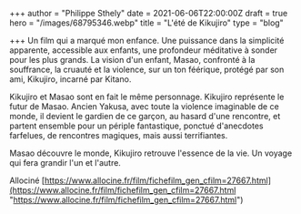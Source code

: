 +++
author = "Philippe Sthely"
date = 2021-06-06T22:00:00Z
draft = true
hero = "/images/68795346.webp"
title = "L'été de Kikujiro"
type = "blog"

+++
Un film qui a marqué mon enfance. Une puissance dans la simplicité apparente, accessible aux enfants, une profondeur méditative à sonder pour les plus grands. La vision d'un enfant, Masao, confronté à la souffrance, la cruauté et la violence, sur un ton féérique, protégé par son ami, Kikujiro, incarné par Kitano.

Kikujiro et Masao sont en fait le même personnage. Kikujiro représente le futur de Masao. Ancien Yakusa, avec toute la violence imaginable de ce monde, il devient le gardien de ce garçon, au hasard d'une rencontre, et partent ensemble pour un périple fantastique, ponctué d'anecdotes farfelues, de rencontres magiques, mais aussi terrifiantes.

Masao découvre le monde, Kikujiro retrouve l'essence de la vie. Un voyage qui fera grandir l'un et l'autre.

Allociné [https://www.allocine.fr/film/fichefilm_gen_cfilm=27667.html](https://www.allocine.fr/film/fichefilm_gen_cfilm=27667.html "https://www.allocine.fr/film/fichefilm_gen_cfilm=27667.html")